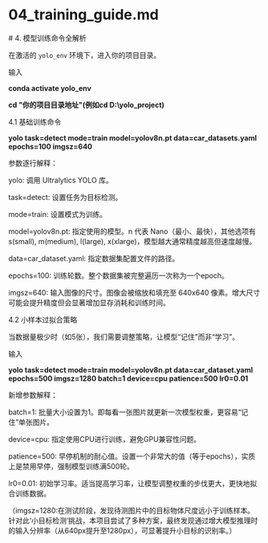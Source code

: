 # 04\_training\_guide.md

\# 4. 模型训练命令全解析



在激活的 `yolo_env` 环境下，进入你的项目目录。



输入

**conda activate yolo\_env**

**cd "你的项目目录地址"(例如cd D:\\yolo\_project)**



4.1 基础训练命令

**yolo task=detect mode=train model=yolov8n.pt data=car\_datasets.yaml epochs=100 imgsz=640**

参数逐行解释：



yolo: 调用 Ultralytics YOLO 库。



task=detect: 设置任务为目标检测。



mode=train: 设置模式为训练。



model=yolov8n.pt: 指定使用的模型。n 代表 Nano（最小、最快），其他选项有 s(small), m(medium), l(large), x(xlarge)，模型越大通常精度越高但速度越慢。



data=car\_dataset.yaml: 指定数据集配置文件的路径。



epochs=100: 训练轮数。整个数据集被完整遍历一次称为一个epoch。



imgsz=640: 输入图像的尺寸。图像会被缩放和填充至 640x640 像素。增大尺寸可能会提升精度但会显著增加显存消耗和训练时间。



4.2 小样本过拟合策略

当数据量极少时（如5张），我们需要调整策略，让模型“记住”而非“学习”。



输入

**yolo task=detect mode=train model=yolov8n.pt data=car\_dataset.yaml epochs=500 imgsz=1280 batch=1 device=cpu patience=500 lr0=0.01**

新增参数解释：



batch=1: 批量大小设置为1。即每看一张图片就更新一次模型权重，更容易“记住”单张图片。



device=cpu: 指定使用CPU进行训练，避免GPU兼容性问题。



patience=500: 早停机制的耐心值。设置一个非常大的值（等于epochs），实质上是禁用早停，强制模型训练满500轮。



lr0=0.01: 初始学习率。适当提高学习率，让模型调整权重的步伐更大，更快地拟合训练数据。



（imgsz=1280:在测试阶段，发现待测图片中的目标物体尺度远小于训练样本。针对此‘小目标检测’挑战，本项目尝试了多种方案，最终发现通过增大模型推理时的输入分辨率（从640px提升至1280px），可显著提升小目标的识别率。）

